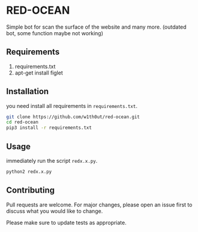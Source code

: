 # RED-OCEAN

Simple bot for scan the surface of the website and many more.
(outdated bot, some function maybe not working)
## Requirements

1. requirements.txt
2. apt-get install figlet

## Installation

you need install all requirements in `requirements.txt`.
```bash
git clone https://github.com/w1th0ut/red-ocean.git
cd red-ocean
pip3 install -r requirements.txt
```

## Usage

immediately run the script `redx.x.py`.

```bash
python2 redx.x.py
```

## Contributing
Pull requests are welcome. For major changes, please open an issue first to discuss what you would like to change.

Please make sure to update tests as appropriate.
